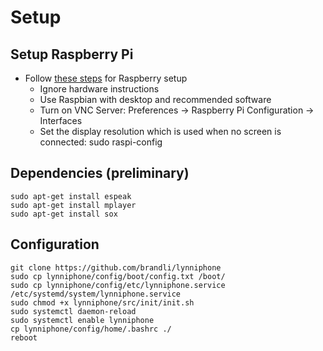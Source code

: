 # Setup
## Setup Raspberry Pi
* Follow [these steps](https://blog.jongallant.com/2017/11/raspberrypi-setup/) for Raspberry setup
  * Ignore hardware instructions
  * Use Raspbian with desktop and recommended software
  * Turn on VNC Server: Preferences -> Raspberry Pi Configuration -> Interfaces
  * Set the display resolution which is used when no screen is connected: 
    sudo raspi-config

## Dependencies (preliminary)
    sudo apt-get install espeak
    sudo apt-get install mplayer
    sudo apt-get install sox

## Configuration
    git clone https://github.com/brandli/lynniphone
    sudo cp lynniphone/config/boot/config.txt /boot/
    sudo cp lynniphone/config/etc/lynniphone.service /etc/systemd/system/lynniphone.service
    sudo chmod +x lynniphone/src/init/init.sh
    sudo systemctl daemon-reload
    sudo systemctl enable lynniphone
    cp lynniphone/config/home/.bashrc ./
    reboot
